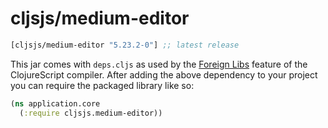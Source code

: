 # cljsjs/medium-editor

[](dependency)
```clojure
[cljsjs/medium-editor "5.23.2-0"] ;; latest release
```
[](/dependency)

This jar comes with `deps.cljs` as used by the [Foreign Libs][flibs] feature
of the ClojureScript compiler. After adding the above dependency to your project
you can require the packaged library like so:

```clojure
(ns application.core
  (:require cljsjs.medium-editor))
```

[flibs]: https://clojurescript.org/reference/packaging-foreign-deps
